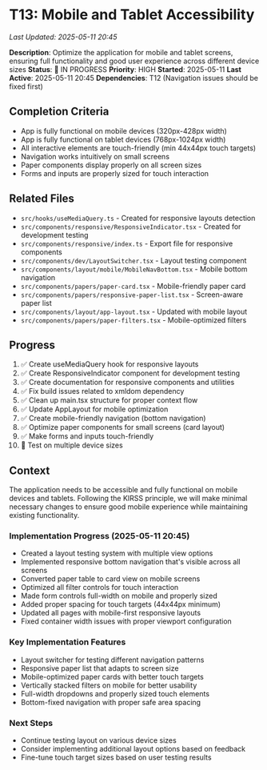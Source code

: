 # T13: Mobile and Tablet Accessibility
*Last Updated: 2025-05-11 20:45*

**Description**: Optimize the application for mobile and tablet screens, ensuring full functionality and good user experience across different device sizes
**Status**: 🔄 IN PROGRESS
**Priority**: HIGH
**Started**: 2025-05-11
**Last Active**: 2025-05-11 20:45
**Dependencies**: T12 (Navigation issues should be fixed first)

## Completion Criteria
- App is fully functional on mobile devices (320px-428px width)
- App is fully functional on tablet devices (768px-1024px width)
- All interactive elements are touch-friendly (min 44x44px touch targets)
- Navigation works intuitively on small screens
- Paper components display properly on all screen sizes
- Forms and inputs are properly sized for touch interaction

## Related Files
- `src/hooks/useMediaQuery.ts` - Created for responsive layouts detection
- `src/components/responsive/ResponsiveIndicator.tsx` - Created for development testing
- `src/components/responsive/index.ts` - Export file for responsive components
- `src/components/dev/LayoutSwitcher.tsx` - Layout testing component
- `src/components/layout/mobile/MobileNavBottom.tsx` - Mobile bottom navigation
- `src/components/papers/paper-card.tsx` - Mobile-friendly paper card
- `src/components/papers/responsive-paper-list.tsx` - Screen-aware paper list
- `src/components/layout/app-layout.tsx` - Updated with mobile layout
- `src/components/papers/paper-filters.tsx` - Mobile-optimized filters

## Progress
1. ✅ Create useMediaQuery hook for responsive layouts
2. ✅ Create ResponsiveIndicator component for development testing
3. ✅ Create documentation for responsive components and utilities
4. ✅ Fix build issues related to xmldom dependency
5. ✅ Clean up main.tsx structure for proper context flow
6. ✅ Update AppLayout for mobile optimization
7. ✅ Create mobile-friendly navigation (bottom navigation)
8. ✅ Optimize paper components for small screens (card layout)
9. ✅ Make forms and inputs touch-friendly
10. 🔄 Test on multiple device sizes

## Context
The application needs to be accessible and fully functional on mobile devices and tablets. Following the KIRSS principle, we will make minimal necessary changes to ensure good mobile experience while maintaining existing functionality.

### Implementation Progress (2025-05-11 20:45)
- Created a layout testing system with multiple view options
- Implemented responsive bottom navigation that's visible across all screens
- Converted paper table to card view on mobile screens
- Optimized all filter controls for touch interaction
- Made form controls full-width on mobile and properly sized
- Added proper spacing for touch targets (44x44px minimum)
- Updated all pages with mobile-first responsive layouts
- Fixed container width issues with proper viewport configuration

### Key Implementation Features
- Layout switcher for testing different navigation patterns
- Responsive paper list that adapts to screen size
- Mobile-optimized paper cards with better touch targets
- Vertically stacked filters on mobile for better usability
- Full-width dropdowns and properly sized touch elements
- Bottom-fixed navigation with proper safe area spacing

### Next Steps
- Continue testing layout on various device sizes
- Consider implementing additional layout options based on feedback
- Fine-tune touch target sizes based on user testing results
